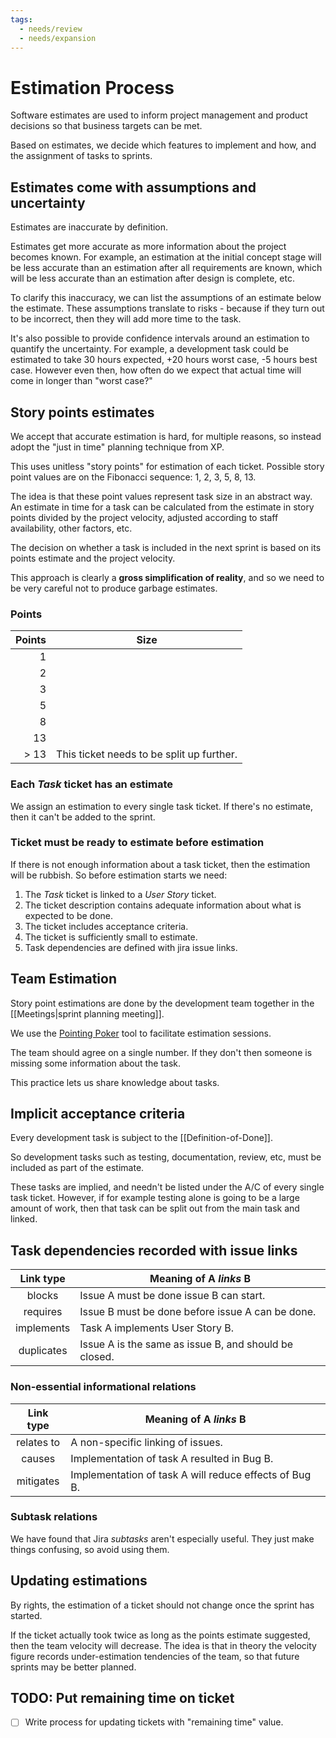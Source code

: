 ```yaml
---
tags:
  - needs/review
  - needs/expansion
---
```


# Estimation Process

Software estimates are used to inform project management and product
decisions so that business targets can be met.

Based on estimates, we decide which features to implement and how, and
the assignment of tasks to sprints.

## Estimates come with assumptions and uncertainty

Estimates are inaccurate by definition.

Estimates get more accurate as more information about the project
becomes known. For example, an estimation at the initial concept stage
will be less accurate than an estimation after all requirements are
known, which will be less accurate than an estimation after design is
complete, etc.

To clarify this inaccuracy, we can list the assumptions of an estimate
below the estimate. These assumptions translate to risks - because if
they turn out to be incorrect, then they will add more time to the
task.

It's also possible to provide confidence intervals around an
estimation to quantify the uncertainty. For example, a development
task could be estimated to take 30 hours expected, +20 hours worst
case, -5 hours best case. However even then, how often do we expect
that actual time will come in longer than "worst case?"

## Story points estimates

We accept that accurate estimation is hard, for multiple reasons, so
instead adopt the "just in time" planning technique from XP.

This uses unitless "story points" for estimation of each
ticket. Possible story point values are on the Fibonacci sequence:
1, 2, 3, 5, 8, 13.

The idea is that these point values represent task size in an abstract
way. An estimate in time for a task can be calculated from the
estimate in story points divided by the project velocity, adjusted
according to staff availability, other factors, etc.

The decision on whether a task is included in the next sprint is
based on its points estimate and the project velocity.

This approach is clearly a **gross simplification of reality**, and so
we need to be very careful not to produce garbage estimates.

### Points

| Points | Size                                            |
| -----: | ----------------------------------------------- |
|      1 |                                                 |
|      2 |                                                 |
|      3 |                                                 |
|      5 |                                                 |
|      8 |                                                 |
|     13 |                                                 |
|   > 13 | This ticket needs to be split up further.       |

### Each _Task_ ticket has an estimate

We assign an estimation to every single task ticket. If there's no
estimate, then it can't be added to the sprint.

### Ticket must be ready to estimate before estimation

If there is not enough information about a task ticket, then the
estimation will be rubbish. So before estimation starts we need:

1. The _Task_ ticket is linked to a _User Story_ ticket.
2. The ticket description contains adequate information about what is
   expected to be done.
3. The ticket includes acceptance criteria.
4. The ticket is sufficiently small to estimate.
5. Task dependencies are defined with jira issue links.

## Team Estimation

Story point estimations are done by the development team together in
the [[Meetings|sprint planning meeting]].

We use the [Pointing Poker](https://www.pointingpoker.com/) tool to
facilitate estimation sessions.

The team should agree on a single number. If they don't then someone
is missing some information about the task.

This practice lets us share knowledge about tasks.

## Implicit acceptance criteria

Every development task is subject to the [[Definition-of-Done]].

So development tasks such as testing, documentation, review, etc, must
be included as part of the estimate.

These tasks are implied, and needn't be listed under the A/C of every
single task ticket. However, if for example testing alone is going to
be a large amount of work, then that task can be split out from the
main task and linked.

## Task dependencies recorded with issue links

| Link type  | Meaning of A _links_ B                                 |
| :--------: | ------------------------------------------------------ |
| blocks     | Issue A must be done issue B can start.                |
| requires   | Issue B must be done before issue A can be done.       |
| implements | Task A implements User Story B.                        |
| duplicates | Issue A is the same as issue B, and should be closed.  |

### Non-essential informational relations

| Link type  | Meaning of A _links_ B                                 |
| :--------: | ------------------------------------------------------ |
| relates to | A non-specific linking of issues.                      |
| causes     | Implementation of task A resulted in Bug B.            |
| mitigates  | Implementation of task A will reduce effects of Bug B. |

### Subtask relations

We have found that Jira _subtasks_ aren't especially useful. They just
make things confusing, so avoid using them.

## Updating estimations

By rights, the estimation of a ticket should not change once the
sprint has started.

If the ticket actually took twice as long as the points estimate
suggested, then the team velocity will decrease. The idea is that in
theory the velocity figure records under-estimation tendencies of the
team, so that future sprints may be better planned.

## TODO: Put remaining time on ticket

- [ ] Write process for updating tickets with "remaining time" value.
